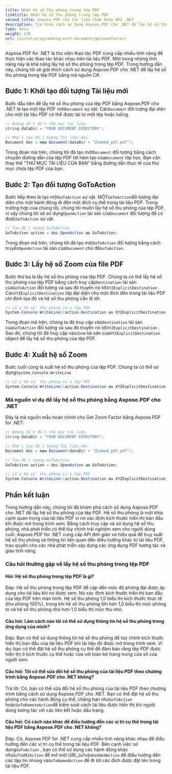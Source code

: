 ```yaml
---
title: Nhận hệ số thu phóng trong tệp PDF
linktitle: Nhận hệ số thu phóng trong tệp PDF
second_title: Aspose.PDF cho tài liệu tham khảo API .NET
description: Tìm hiểu cách sử dụng Aspose.PDF cho .NET để lấy hệ số thu phóng trong tệp PDF với hướng dẫn từng bước này.
type: docs
weight: 210
url: /vi/net/programming-with-document/getzoomfactor/
---
```

Aspose.PDF for .NET là thư viện thao tác PDF cung cấp nhiều tính năng để thực hiện các thao tác khác nhau trên tài liệu PDF. Một trong những tính năng này là khả năng lấy hệ số thu phóng trong tệp PDF. Trong hướng dẫn này, chúng tôi sẽ giải thích cách sử dụng Aspose.PDF cho .NET để lấy hệ số thu phóng trong tệp PDF bằng mã nguồn C#.


## Bước 1: Khởi tạo đối tượng Tài liệu mới

 Bước đầu tiên để lấy hệ số thu phóng của tệp PDF bằng Aspose.PDF cho .NET là tạo một tệp PDF mới`Document` sự vật. Các`Document` đối tượng đại diện cho một tài liệu PDF có thể được tải từ một tệp hoặc luồng.

```csharp
// Đường dẫn đến thư mục tài liệu.
string dataDir = "YOUR DOCUMENT DIRECTORY";

// Khởi tạo đối tượng Tài liệu mới
Document doc = new Document(dataDir + "Zoomed_pdf.pdf");
```

 Trong đoạn mã trên, chúng tôi đã tạo một`Document` đối tượng bằng cách chuyển đường dẫn của tệp PDF tới hàm tạo của`Document` lớp học. Bạn cần thay thế "THƯ MỤC TÀI LIỆU CỦA BẠN" bằng đường dẫn thực tế của thư mục chứa tệp PDF của bạn.

## Bước 2: Tạo đối tượng GoToAction

 Bước tiếp theo là tạo một`GoToAction` sự vật. MỘT`GoToAction`đối tượng đại diện cho một hành động đi đến một đích cụ thể trong tài liệu PDF. Trong trường hợp của chúng tôi, chúng tôi muốn lấy hệ số thu phóng của tệp PDF, vì vậy chúng tôi sẽ sử dụng`OpenAction` tài sản của`Document` đối tượng để có được`GoToAction` sự vật.

```csharp
// Tạo đối tượng GoToAction
GoToAction action = doc.OpenAction as GoToAction;
```

 Trong đoạn mã trên, chúng tôi đã tạo một`GoToAction` đối tượng bằng cách truyền`OpenAction` tài sản của`Document` chủ đề`GoToAction`.

## Bước 3: Lấy hệ số Zoom của file PDF

 Bước thứ ba là lấy hệ số thu phóng của tệp PDF. Chúng ta có thể lấy hệ số thu phóng của tệp PDF bằng cách truy cập`Destination` tài sản của`GoToAction` đối tượng và sau đó truyền nó tới`XYZExplicitDestination` . Các`XYZExplicitDestination` lớp đại diện cho một đích đến trong tài liệu PDF chỉ định tọa độ và hệ số thu phóng cần đi tới.

```csharp
// Lấy hệ số thu phóng của tệp PDF
System.Console.WriteLine((action.Destination as XYZExplicitDestination).Zoom); // Giá trị thu phóng tài liệu;
```

 Trong đoạn mã trên, chúng ta đã truy cập vào`Destination` tài sản của`GoToAction` đối tượng và sau đó truyền nó tới`XYZExplicitDestination` . Sau đó, chúng tôi đã truy cập vào`Zoom` tài sản của`XYZExplicitDestination` object để lấy hệ số thu phóng của tệp PDF.

## Bước 4: Xuất hệ số Zoom

 Bước cuối cùng là xuất hệ số thu phóng của tệp PDF. Chúng ta có thể sử dụng`System.Console.WriteLine`

```csharp
// Lấy hệ số thu phóng của tệp PDF
System.Console.WriteLine((action.Destination as XYZExplicitDestination).Zoom); // Giá trị thu phóng tài liệu;
```        

### Mã nguồn ví dụ để lấy hệ số thu phóng bằng Aspose.PDF cho .NET

Đây là mã nguồn mẫu hoàn chỉnh cho Get Zoom Factor bằng Aspose.PDF for .NET:

```csharp
// Đường dẫn đến thư mục tài liệu.
string dataDir = "YOUR DOCUMENT DIRECTORY";

// Khởi tạo đối tượng Tài liệu mới
Document doc = new Document(dataDir + "Zoomed_pdf.pdf");

// Tạo đối tượng GoToAction
GoToAction action = doc.OpenAction as GoToAction;

// Lấy hệ số thu phóng của tệp PDF
System.Console.WriteLine((action.Destination as XYZExplicitDestination).Zoom); // Giá trị thu phóng tài liệu;
```

## Phần kết luận

Trong hướng dẫn này, chúng tôi đã khám phá cách sử dụng Aspose.PDF cho .NET để lấy hệ số thu phóng của tệp PDF. Hệ số thu phóng là một khía cạnh quan trọng của tài liệu PDF vì nó xác định kích thước hiển thị ban đầu khi được mở trong trình xem. Bằng cách truy cập và sử dụng hệ số thu phóng, nhà phát triển có thể tùy chỉnh trải nghiệm xem cho người dùng cuối. Aspose.PDF for .NET cung cấp API đơn giản và hiệu quả để truy xuất hệ số thu phóng và thông tin liên quan đến điều hướng khác từ tài liệu PDF, trao quyền cho các nhà phát triển xây dựng các ứng dụng PDF tương tác và giàu tính năng.

### Câu hỏi thường gặp về lấy hệ số thu phóng trong tệp PDF

#### Hỏi: Hệ số thu phóng trong tệp PDF là gì?

Đáp: Hệ số thu phóng trong tệp PDF đề cập đến mức độ phóng đại được áp dụng cho tài liệu khi nó được xem. Nó xác định kích thước hiển thị ban đầu của tệp PDF trên màn hình. Hệ số thu phóng 1,0 biểu thị kích thước thực tế (thu phóng 100%), trong khi hệ số thu phóng lớn hơn 1,0 biểu thị mức phóng to và hệ số thu phóng nhỏ hơn 1,0 biểu thị mức thu nhỏ.

#### Câu hỏi: Làm cách nào tôi có thể sử dụng thông tin hệ số thu phóng trong ứng dụng của mình?

Đáp: Bạn có thể sử dụng thông tin hệ số thu phóng để tùy chỉnh kích thước hiển thị ban đầu của tài liệu PDF khi tài liệu đó được mở trong trình xem. Ví dụ: bạn có thể đặt hệ số thu phóng cụ thể để đảm bảo rằng tệp PDF được hiển thị ở kích thước cụ thể hoặc vừa với toàn bộ trang trong cửa sổ của người xem.

#### Câu hỏi: Tôi có thể sửa đổi hệ số thu phóng của tài liệu PDF theo chương trình bằng Aspose.PDF cho .NET không?

 Trả lời: Có, bạn có thể sửa đổi hệ số thu phóng của tài liệu PDF theo chương trình bằng cách sử dụng Aspose.PDF cho .NET. Bạn có thể đặt hệ số thu phóng cho các hành động cụ thể, chẳng hạn như`GoToAction` hoặc`GoToRemoteAction`để kiểm soát cách tài liệu được hiển thị khi người dùng tương tác với các liên kết hoặc dấu trang.

#### Câu hỏi: Có cách nào khác để điều hướng đến các vị trí cụ thể trong tài liệu PDF bằng Aspose.PDF cho .NET không?

 Đáp: Có, Aspose.PDF for .NET cung cấp nhiều tính năng khác nhau để điều hướng đến các vị trí cụ thể trong tài liệu PDF. Bên cạnh việc sử dụng`GoToAction` , bạn có thể sử dụng các hành động khác như`GoToURIAction` để mở một URL,`GoToEmbeddedAction` để điều hướng đến các tập tin nhúng và`GoToNamedAction` để đi tới các đích được đặt tên trong tài liệu PDF.